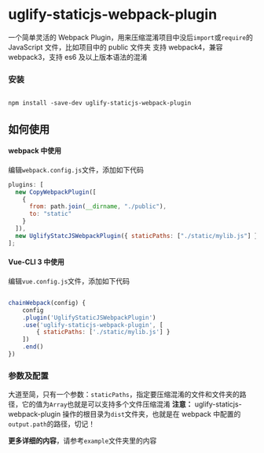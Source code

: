 # uglify-staticjs-webpack-plugin

一个简单灵活的 Webpack Plugin，用来压缩混淆项目中没后`import`或`require`的 JavaScript 文件，比如项目中的 public 文件夹
支持 webpack4，兼容 webpack3，支持 es6 及以上版本语法的混淆

### 安装

```shell

npm install -save-dev uglify-staticjs-webpack-plugin

```

## 如何使用

#### webpack 中使用

编辑`webpack.config.js`文件，添加如下代码

```js
plugins: [
  new CopyWebpackPlugin([
    {
      from: path.join(__dirname, "./public"),
      to: "static"
    }
  ]),
  new UglifyStatcJSWebpackPlugin({ staticPaths: ["./static/mylib.js"] })
];
```

#### Vue-CLI 3 中使用

编辑`vue.config.js`文件，添加如下代码

```js

chainWebpack(config) {
    config
    .plugin('UglifyStaticJSWebpackPlugin')
    .use('uglify-staticjs-webpack-plugin', [
        { staticPaths: ['./static/mylib.js'] }
    ])
    .end()
})


```

### 参数及配置

大道至简，只有一个参数：`staticPaths`，指定要压缩混淆的文件和文件夹的路径，它的值为`Array`也就是可以支持多个文件压缩混淆
**注意：**
uglify-staticjs-webpack-plugin 操作的根目录为`dist`文件夹，也就是在 webpack 中配置的`output.path`的路径，切记！

**更多详细的内容**，请参考`example`文件夹里的内容
